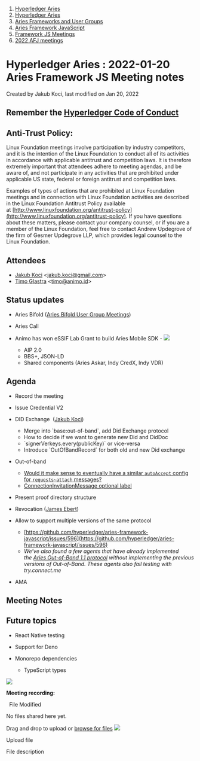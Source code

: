 1. [Hyperledger Aries](index.html)
2. [Hyperledger Aries](Hyperledger-Aries_18481154.html)
3. [Aries Frameworks and User Groups](Aries-Frameworks-and-User-Groups_18481290.html)
4. [Aries Framework JavaScript](Aries-Framework-JavaScript_18482463.html)
5. [Framework JS Meetings](Framework-JS-Meetings_18482467.html)
6. [2022 AFJ meetings](2022-AFJ-meetings_18515835.html)

# Hyperledger Aries : 2022-01-20 Aries Framework JS Meeting notes

Created by Jakub Koci, last modified on Jan 20, 2022

## Remember the [Hyperledger Code of Conduct](https://lf-hyperledger.atlassian.net/wiki/display/HYP/Hyperledger+Code+of+Conduct)

## Anti-Trust Policy:

Linux Foundation meetings involve participation by industry competitors, and it is the intention of the Linux Foundation to conduct all of its activities in accordance with applicable antitrust and competition laws. It is therefore extremely important that attendees adhere to meeting agendas, and be aware of, and not participate in any activities that are prohibited under applicable US state, federal or foreign antitrust and competition laws.

Examples of types of actions that are prohibited at Linux Foundation meetings and in connection with Linux Foundation activities are described in the Linux Foundation Antitrust Policy available at [http://www.linuxfoundation.org/antitrust-policy](http://www.linuxfoundation.org/antitrust-policy). If you have questions about these matters, please contact your company counsel, or if you are a member of the Linux Foundation, feel free to contact Andrew Updegrove of the firm of Gesmer Updegrove LLP, which provides legal counsel to the Linux Foundation.

## Attendees

- [Jakub Koci](https://lf-hyperledger.atlassian.net/wiki/people/557058:a09deeb2-174a-4e43-9fd0-890f4d055dd5?ref=confluence) &lt;jakub.koci@gmail.com&gt;
- [Timo Glastra](https://lf-hyperledger.atlassian.net/wiki/people/5f64a069a1048d0069073500?ref=confluence) &lt;timo@animo.id&gt;

## Status updates

- Aries Bifold ([Aries Bifold User Group Meetings](Aries-Bifold-User-Group-Meetings_18490725.html))
- Aries Call
- Animo has won eSSIF Lab Grant to build Aries Mobile SDK - [![](plugins/servlet/confluence/placeholder/unknown-macro)](https://drive.google.com/file/d/1t9_XljI9rvFrgvNVM7ymxFae3Xo0Nhvx/view?usp=sharing)
  
  - AIP 2.0
  - BBS+, JSON-LD
  - Shared components (Aries Askar, Indy CredX, Indy VDR)

## Agenda

- Record the meeting
- Issue Credential V2
- DID Exchange  ([Jakub Koci](https://lf-hyperledger.atlassian.net/wiki/people/557058:a09deeb2-174a-4e43-9fd0-890f4d055dd5?ref=confluence)) 
  
  - Merge into \`base:out-of-band\`, add Did Exchange protocol
  - How to decide if we want to generate new Did and DidDoc
  - \`signerVerkeys.every(publicKey)\` or vice-versa
  - Introduce \`OutOfBandRecord\` for both old and new Did exchange
- Out-of-band
  
  - [Would it make sense to eventually have a similar `autoAccept` config for `requests~attach` messages?](https://github.com/hyperledger/aries-framework-javascript/pull/531#discussion_r780690308)
  - [ConnectionInvitationMessage optional label](https://github.com/hyperledger/aries-framework-javascript/pull/531#discussion_r783761111)
- Present proof directory structure
- Revocation ([James Ebert](https://lf-hyperledger.atlassian.net/wiki/people/557058:1b65ef69-a9c7-4f13-8ac7-eca3c34f5f97?ref=confluence))
- Allow to support multiple versions of the same protocol
  
  - [https://github.com/hyperledger/aries-framework-javascript/issues/596](https://github.com/hyperledger/aries-framework-javascript/issues/596)
  - *We’ve also found a few agents that have already implemented the [Aries Out-of-Band 1.1 protocol](https://github.com/hyperledger/aries-rfcs/tree/4e78319e5f79df2003ddf37f8f497d0fae20cc63/features/0434-outofband) without implementing the previous versions of Out-of-Band. These agents also fail testing with try.connect.me*
- AMA

## Meeting Notes

## Future topics

- React Native testing
- Support for Deno
- Monorepo dependencies
  
  - TypeScript types

![](plugins/servlet/confluence/placeholder/unknown-attachment)

**Meeting recording:**

  File Modified

No files shared here yet.

Drag and drop to upload or [browse for files]() ![](images/icons/wait.gif)

Upload file

File description
